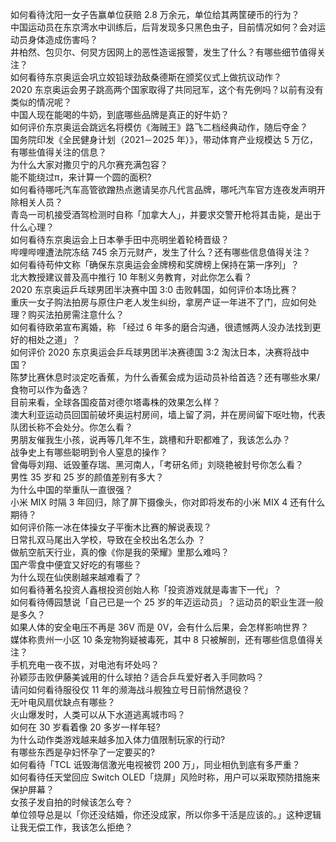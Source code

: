 如何看待沈阳一女子告赢单位获赔 2.8 万余元，单位给其两筐硬币的行为？  
中国运动员在东京湾水中训练后，后背发现多只黑色虫子，目前情况如何？会对运动员身体造成伤害吗？  
井柏然、包贝尔、何炅方因网上的恶性造谣报警，发生了什么？有哪些细节值得关注？  
如何看待东京奥运会巩立姣铅球劲敌桑德斯在颁奖仪式上做抗议动作？  
2020 东京奥运会男子跳高两个国家取得了共同冠军，这个有先例吗？以前有没有类似的情况呢？  
中国人现在能喝的牛奶，到底哪些品牌是真正的好牛奶？  
如何评价东京奥运会跳远名将模仿《海贼王》路飞二档经典动作，随后夺金？  
国务院印发《全民健身计划（2021－2025 年）》，带动体育产业规模达 5 万亿，有哪些值得关注的信息？  
为什么大家对撒贝宁的凡尔赛充满包容？  
能不能绕过π，来计算一个圆的面积?  
如何看待哪吒汽车高管欲蹭热点邀请吴亦凡代言品牌，哪吒汽车官方连夜发声明开除相关人员？  
青岛一司机接受酒驾检测时自称「加拿大人」，并要求交警开枪将其击毙，是出于什么心理？  
如何看待东京奥运会上日本拳手田中亮明坐着轮椅晋级？  
哔哩哔哩遭法院冻结 745 余万元财产，发生了什么？还有哪些信息值得关注？  
如何看待苟仲文称「确保东京奥运会金牌榜和奖牌榜上保持在第一序列」？  
北大教授建议普及高中推行 10 年制义务教育，对此你怎么看？  
2020 东京奥运乒乓球男团半决赛中国 3:0 击败韩国，如何评价本场比赛？  
重庆一女子购法拍房与原住户老人发生纠纷，拿房产证一年进不了门，应如何处理？购买法拍房需注意什么？  
如何看待欧弟宣布离婚，称 「经过 6 年多的磨合沟通，很遗憾两人没办法找到更好的相处之道」？  
如何评价 2020 东京奥运会乒乓球男团半决赛德国 3:2 淘汰日本，决赛将战中国？  
陈梦比赛休息时淡定吃香蕉，为什么香蕉会成为运动员补给首选？还有哪些水果/食物可以作为备选？  
目前来看，全球各国疫苗对德尔塔毒株的效果怎么样？  
澳大利亚运动员回国前破坏奥运村房间，墙上留了洞，并在房间留下呕吐物，代表队团长称不会处分。你怎么看？  
男朋友催我生小孩，说再等几年不生，跳槽和升职都难了，我该怎么办？  
战争史上有哪些聪明到令人窒息的操作？  
曾侮辱刘翔、诋毁董存瑞、黑河南人，「考研名师」刘晓艳被封号你怎么看？  
男性 35 岁和 25 岁的颜值差别有多大？  
为什么中国的举重队一直很强？  
小米 MIX 时隔 3 年回归，除了屏下摄像头，你对即将发布的小米 MIX 4 还有什么期待？  
如何评价陈一冰在体操女子平衡木比赛的解说表现？  
日常扎双马尾出入学校，导致在全校出名怎么办 ？  
做航空航天行业，真的像《你是我的荣耀》里那么难吗？  
国产零食中便宜又好吃的有哪些？  
为什么现在仙侠剧越来越难看了？  
如何看待著名投资人鑫根投资创始人称「投资游戏就是毒害下一代」？  
如何看待傅园慧说「自己已是一个 25 岁的年迈运动员」？运动员的职业生涯一般是多久？  
如果人体的安全电压不再是 36V 而是 0V，会有什么后果，会怎样影响世界？  
媒体称贵州一小区 10 条宠物狗疑被毒死，其中 8 只被解剖，还有哪些信息值得关注？  
手机充电一夜不拔，对电池有坏处吗？  
孙颖莎击败伊藤美诚用的什么球拍？适合乒乓爱好者入手同款吗？  
请问如何看待服役仅 11 年的濒海战斗舰独立号日前悄然退役？  
无叶电风扇优缺点有哪些？  
火山爆发时，人类可以从下水道逃离城市吗？  
如何在 30 岁看着像 20 多岁一样年轻?  
为什么动作类游戏越来越多加入体力值限制玩家的行动?  
有哪些东西是孕妇怀孕了一定要买的?  
如何看待「TCL 诋毁海信激光电视被罚 200 万」，同业相仇到底有多严重？  
如何看待任天堂回应 Switch OLED「烧屏」风险时称，用户可以采取预防措施来保护屏幕？  
女孩子发自拍的时候该怎么夸？  
单位领导总是以「你还没结婚，你还没成家，所以你多干活是应该的。」这种逻辑让我无偿工作，我该怎么拒绝？  
